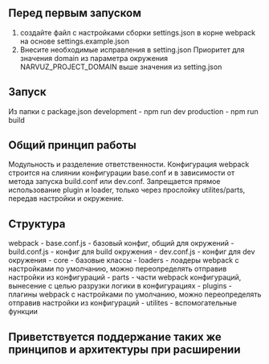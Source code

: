 ## Перед первым запуском
1. создайте файл с настройками сборки settings.json в корне webpack на основе settings.example.json
2. Внесите необходимые исправления в setting.json
Приоритет для значения domain из параметра окружения NARVUZ_PROJECT_DOMAIN выше значения из setting.json

## Запуск
Из папки с package.json
development - npm run dev
production - npm run build

## Общий принцип работы
Модульность и разделение ответственности.
Конфигурация webpack строится на слиянии конфигурации base.conf и в зависимости от метода запуска build.conf или dev.conf.
Запрещается прямое использование plugin и loader, только через прослойку utilites/parts, передав настройки и окружение.

## Структура
webpack
    - base.conf.js - базовый конфиг, общий для окружений
    - build.conf.js - конфиг для build окружения
    - dev.conf.js - конфиг для dev окружения
    - core - базовые классы
    - loaders - лоадеры webpack с настройками по умолчанию, можно переопределять отправив настройки из конфигураций
    - parts - части webpack конфигураций, вынесение с целью разрузки логики в конфигурациях
    - plugins - плагины webpack с настройками по умолчанию, можно переопределять отправив настройки из конфигураций
    - utilites - вспомогательные функции

## Приветствуется поддержание таких же принципов и архитектуры при расширении